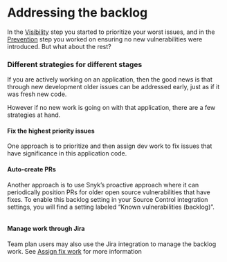 # Addressing the backlog

In the [Visibility](visibility.md) step you started to prioritize your worst issues, and in the [Prevention](prevention.md) step you worked on ensuring no new vulnerabilities were introduced. But what about the rest?&#x20;

### Different strategies for different stages

If you are actively working on an application, then the good news is that through new development older issues can be addressed early, just as if it was fresh new code.&#x20;

However if no new work is going on with that application, there are a few strategies at hand.

#### Fix the highest priority issues

One approach is to prioritize and then assign dev work to fix issues that have significance in this application code.

#### Auto-create PRs&#x20;

Another approach is to use Snyk’s proactive approach where it can periodically position PRs for older open source vulnerabilities that have fixes. To enable this backlog setting in your Source Control integration settings, you will find a setting labeled “Known vulnerabilities (backlog)”.

<figure><img src="../../../.gitbook/assets/automaticpullrequests.png" alt=""><figcaption></figcaption></figure>

#### Manage work through Jira

Team plan users may also use the Jira integration to manage the backlog work. See [Assign fix work](../../walkthrough-code-repository-projects/assign-fix-work.md) for more information
